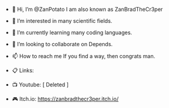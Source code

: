 - 👋 Hi, I’m @ZanPotato I am also known as ZanBradTheCr3per

- 👀 I’m interested in many scientific fields.

- 🌱 I’m currently learning many coding languages.

- 💞️ I’m looking to collaborate on Depends.

- 📫 How to reach me If you find a way, then congrats man.

- 📋 Links: 

- 📺 Youtube: [ Deleted ]

- 🎮 Itch.io: https://zanbradthecr3per.itch.io/
